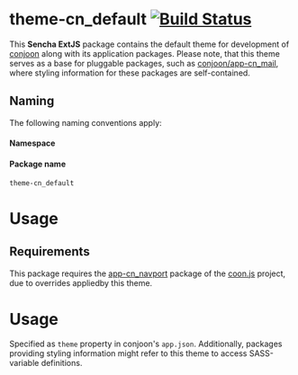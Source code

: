 # theme-cn_default  [![Build Status](https://travis-ci.org/conjoon/theme-cn_default.svg?branch=master)](https://travis-ci.org/conjoon/theme-cn_default)
This **Sencha ExtJS** package contains the default theme for development of [conjoon](https://github.com/conjoon) along
with its application packages.
Please note, that this theme serves as a base for pluggable packages, such as 
[conjoon/app-cn_mail](https://github.com/conjoon/app-cn_mail), where styling information for these 
packages are self-contained.


## Naming
The following naming conventions apply:

#### Namespace
#### Package name
`theme-cn_default`

# Usage
## Requirements
This package requires the [app-cn_navport](https://github.com/coon-js/app-cn_navport) package of the [coon.js](https://github.com/coon-js) project,
due to overrides appliedby this theme.

# Usage
Specified as ```theme``` property in conjoon's ```app.json```.
Additionally, packages providing styling information might refer to this theme
to access SASS-variable definitions.